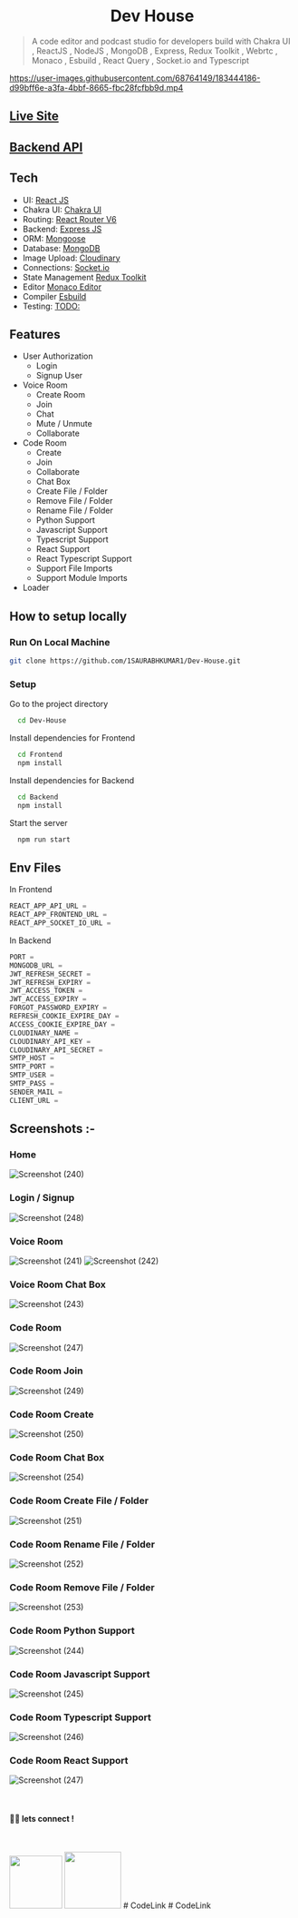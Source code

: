 <h1 align="center">
  <br>
  <b>Dev House</b>
  <br>
</h1>

> A code editor and podcast studio for developers build with Chakra UI , ReactJS , NodeJS , MongoDB , Express, Redux Toolkit , Webrtc , Monaco , Esbuild , React Query , Socket.io and Typescript

https://user-images.githubusercontent.com/68764149/183444186-d99bff6e-a3fa-4bbf-8665-fbc28fcfbb9d.mp4

## [Live Site](https://dev-house-code.vercel.app)

## [Backend API](https://dev-house.onrender.com)

## Tech

-   UI: [React JS](https://reactjs.org/)
-   Chakra UI: [Chakra UI](https://chakra-ui.com/)
-   Routing: [React Router V6](https://reactrouter.com)
-   Backend: [Express JS](https://expressjs.com)
-   ORM: [Mongoose](https://mongoosejs.com/)
-   Database: [MongoDB](https://www.mongodb.com/)
-   Image Upload: [Cloudinary](https://cloudinary.com/)
-   Connections: [Socket.io](https://socket.io/)
-   State Management [Redux Toolkit](https://redux-toolkit.js.org)
-   Editor [Monaco Editor](https://www.npmjs.com/package/@monaco-editor/react)
-   Compiler [Esbuild](https://esbuild.github.io)
-   Testing: [TODO:]()

## Features

-   User Authorization
    -   Login
    -   Signup User
-   Voice Room
    -   Create Room
    -   Join
    -   Chat
    -   Mute / Unmute
    -   Collaborate
-   Code Room
    -   Create
    -   Join
    -   Collaborate
    -   Chat Box
    -   Create File / Folder
    -   Remove File / Folder
    -   Rename File / Folder
    -   Python Support
    -   Javascript Support
    -   Typescript Support
    -   React Support
    -   React Typescript Support
    -   Support File Imports
    -   Support Module Imports
-   Loader

## How to setup locally

### Run On Local Machine

```bash
git clone https://github.com/1SAURABHKUMAR1/Dev-House.git
```

### Setup

Go to the project directory

```bash
  cd Dev-House
```

Install dependencies for Frontend

```bash
  cd Frontend
  npm install
```

Install dependencies for Backend

```bash
  cd Backend
  npm install
```

Start the server

```bash
  npm run start
```

## Env Files

In Frontend

```js
REACT_APP_API_URL =
REACT_APP_FRONTEND_URL =
REACT_APP_SOCKET_IO_URL =
```

In Backend

```js
PORT =
MONGODB_URL =
JWT_REFRESH_SECRET =
JWT_REFRESH_EXPIRY =
JWT_ACCESS_TOKEN =
JWT_ACCESS_EXPIRY =
FORGOT_PASSWORD_EXPIRY =
REFRESH_COOKIE_EXPIRE_DAY =
ACCESS_COOKIE_EXPIRE_DAY =
CLOUDINARY_NAME =
CLOUDINARY_API_KEY =
CLOUDINARY_API_SECRET =
SMTP_HOST =
SMTP_PORT =
SMTP_USER =
SMTP_PASS =
SENDER_MAIL =
CLIENT_URL =
```

## Screenshots :-

### Home

![Screenshot (240)](https://user-images.githubusercontent.com/68764149/183444629-d8a7a0b0-674b-4de4-952c-146cf9d0841b.png)

### Login / Signup

![Screenshot (248)](https://user-images.githubusercontent.com/68764149/183444870-d6091fec-2d25-4cc7-a740-44bd8d62c130.png)

### Voice Room

![Screenshot (241)](https://user-images.githubusercontent.com/68764149/183444940-90141d17-71cf-49d4-93fd-a4a0c0863be1.png)
![Screenshot (242)](https://user-images.githubusercontent.com/68764149/183445073-5a964829-cb95-448a-9325-020a6fe3f29b.png)

### Voice Room Chat Box

![Screenshot (243)](https://user-images.githubusercontent.com/68764149/183445135-643c1b55-24c0-4c10-b0b4-baca78baee1b.png)

### Code Room

![Screenshot (247)](https://user-images.githubusercontent.com/68764149/183445204-9c7893d3-73ce-4f82-8ef5-b717db7e8cd6.png)

### Code Room Join

![Screenshot (249)](https://user-images.githubusercontent.com/68764149/183445754-e043d7a0-cf27-46f7-96e6-711671c65920.png)

### Code Room Create

![Screenshot (250)](https://user-images.githubusercontent.com/68764149/183445837-7aa5c677-8857-4110-984a-51b6d34b22eb.png)
  
### Code Room Chat Box

![Screenshot (254)](https://user-images.githubusercontent.com/68764149/183446258-a33e9f8f-d3d4-4013-aacb-62c23ba96bb3.png)

### Code Room Create File / Folder

![Screenshot (251)](https://user-images.githubusercontent.com/68764149/183445993-b6bada5e-d7f2-4e4b-9d03-36ca6506c1a1.png)

### Code Room Rename File / Folder

![Screenshot (252)](https://user-images.githubusercontent.com/68764149/183446082-d7dfcd55-5d7a-4e47-8787-4d5a4ee46652.png)

### Code Room Remove File / Folder

![Screenshot (253)](https://user-images.githubusercontent.com/68764149/183446176-e45b69c8-0987-4a2c-b12d-0747af78b90a.png)

### Code Room Python Support

![Screenshot (244)](https://user-images.githubusercontent.com/68764149/183445393-d857876c-55d8-4b09-b048-de24353dc309.png)

### Code Room Javascript Support

![Screenshot (245)](https://user-images.githubusercontent.com/68764149/183445467-d77d269c-ffb9-4128-8575-e33daf29eafc.png)

### Code Room Typescript Support

![Screenshot (246)](https://user-images.githubusercontent.com/68764149/183445537-8e614847-416f-4a5e-8a1e-a6db8750492a.png)

### Code Room React Support

![Screenshot (247)](https://user-images.githubusercontent.com/68764149/183445583-7c752b11-a438-4194-b6b5-8fcb7bb3f5da.png)

<br>

#### 👨‍💻 lets connect !

<br>

<a href="https://www.twitter.com/1SAURABHKUMAR1"><img src="https://img.shields.io/badge/Twitter-1DA1F2?style=for-the-badge&logo=twitter&logoColor=white" width="93px"/></a>
<a href="https://www.linkedin.com/in/1saurabhkumar1/"><img src="https://img.shields.io/badge/LinkedIn-0077B5?style=for-the-badge&logo=linkedin&logoColor=white" width="100px"/></a>
#   C o d e L i n k  
 #   C o d e L i n k  
 